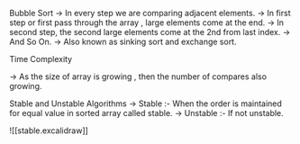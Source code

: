 <h> Bubble Sort </h>
 -> In every step we are comparing adjacent elements.
 -> In first step or first pass through the array , large elements come at the end.
 -> In second step, the second large elements come at the 2nd from last index.
 -> And So On.
 -> Also known as sinking sort and exchange sort.

<p> Time Complexity </p>
-> As the size of array is growing , then the number of compares also growing.


Stable and Unstable Algorithms
-> Stable :- When the order is maintained for equal value  in sorted array  called stable.
-> Unstable :- If not unstable.


![[stable.excalidraw]]